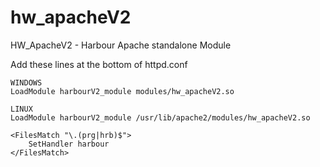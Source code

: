 # hw_apacheV2
HW_ApacheV2 - Harbour Apache standalone Module

Add these lines at the bottom of httpd.conf

```
WINDOWS
LoadModule harbourV2_module modules/hw_apacheV2.so

LINUX
LoadModule harbourV2_module /usr/lib/apache2/modules/hw_apacheV2.so

<FilesMatch "\.(prg|hrb)$">
    SetHandler harbour
</FilesMatch>

```
